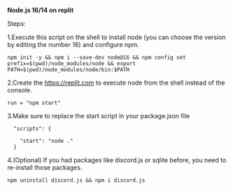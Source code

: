 
**Node.js 16/14 on replit**

Steps:

1.Execute this script on the shell to install node (you can choose the version by editing the number 16) and configure npm.

```
npm init -y && npm i --save-dev node@16 && npm config set prefix=$(pwd)/node_modules/node && export PATH=$(pwd)/node_modules/node/bin:$PATH
```

2.Create the https://replit.com to execute node from the shell instead of the console.

```
run = "npm start"
```

3.Make sure to replace the start script in your package.json file

```
  "scripts": {

    "start": "node ."
  }
```
4.(Optional) If you had packages like discord.js or sqlite before, you need to re-install those packages.

```
npm uninstall discord.js && npm i discord.js
```
